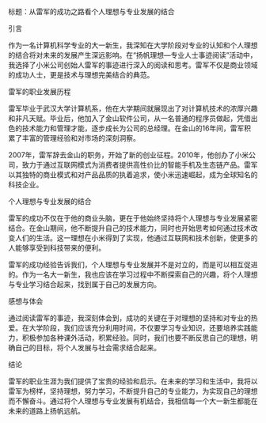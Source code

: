 标题：从雷军的成功之路看个人理想与专业发展的结合

引言

作为一名计算机科学专业的大一新生，我深知在大学阶段对专业的认知和个人理想的结合将对未来的发展产生深远影响。在“扬帆理想—专业人士事迹阅读”活动中，我选择了小米公司创始人雷军的事迹进行深入的阅读和思考。雷军不仅是商业领域的成功人士，更是技术与理想完美结合的典范。

雷军的职业发展历程

雷军毕业于武汉大学计算机系，他在大学期间就展现出了对计算机技术的浓厚兴趣和非凡天赋。毕业后，他加入了金山软件公司，从一名普通的程序员做起，凭借出色的技术能力和管理才能，逐步成长为公司的总经理。在金山的16年间，雷军积累了丰富的管理经验和对市场的深刻洞察。

2007年，雷军辞去金山的职务，开始了新的创业征程。2010年，他创办了小米公司，致力于通过互联网模式为消费者提供高性价比的智能手机及生态链产品。雷军以其独特的商业模式和对产品品质的执着追求，使小米迅速崛起，成为全球知名的科技企业。

个人理想与专业发展的结合

雷军的成功不仅在于他的商业头脑，更在于他始终坚持将个人理想与专业发展紧密结合。在金山期间，他不断提升自己的技术能力，同时也开始思考如何通过技术改变人们的生活。这一理想在小米得到了实现，他通过互联网和技术创新，使更多的人能够享受到科技带来的便利。

雷军的成功经验告诉我们，个人理想与专业发展并不是对立的，而是可以相互促进的。作为一名大一新生，我也应该在学习过程中不断探索自己的兴趣，将个人理想与专业学习结合起来，找到属于自己的发展方向。

感想与体会

通过阅读雷军的事迹，我深刻体会到，成功的关键在于对理想的坚持和对专业的热爱。在大学阶段，我们应该充分利用时间，不仅要学习专业知识，还要培养实践能力，积极参加各种课外活动，积累经验。同时，我们也要不断反思自己的理想，明确自己的目标，将个人发展与社会需求结合起来。

结论

雷军的职业生涯为我们提供了宝贵的经验和启示。在未来的学习和生活中，我将以雷军为榜样，坚持理想，努力学习，不断提升自己的专业能力，为实现自己的理想而不懈奋斗。通过将个人理想与专业发展有机结合，我相信每一个大一新生都能在未来的道路上扬帆远航。